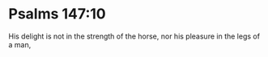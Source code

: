 # Psalms 147:10

His delight is not in the strength of the horse, nor his pleasure in the legs of a man,
